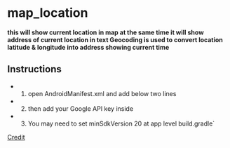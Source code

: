 # map_location

**this will show current location in map
at the same time it will show address of current location in text
Geocoding is used to convert location latitude & longitude into address
showing current time**

## Instructions

- 1. open AndroidManifest.xml and add below two lines
    <uses-permission android:name="android.permission.ACCESS_FINE_LOCATION" />
    <uses-permission android:name="android.permission.ACCESS_COARSE_LOCATION" />
    
- 2. then add your Google API key inside <application>
    <meta-data android:name="com.google.android.geo.API_KEY" android:value="YOUR_API_KEY"/>
    
- 3. You may need to set minSdkVersion 20 at app level build.gradle`
 
 
 [Credit](https://medium.com/flutterdevs/location-in-flutter-27ca6fa1126c)

